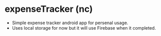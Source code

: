 # expenseTracker (nc)

* Simple expense tracker android app for persenal usage.
* Uses local storage for now but it will use Firebase when it completed.
 
